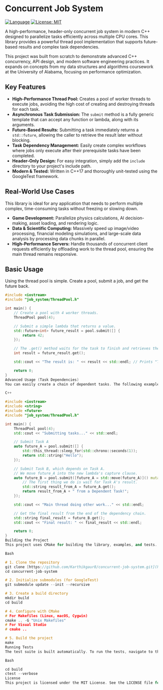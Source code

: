 # Concurrent Job System

[![Language](https://img.shields.io/badge/Language-C%2B%2B17-blue.svg)](https://isocpp.org/)
[![License: MIT](https://img.shields.io/badge/License-MIT-yellow.svg)](https://opensource.org/licenses/MIT)

A high-performance, header-only concurrent job system in modern C++ designed to parallelize tasks efficiently across multiple CPU cores. This library provides a powerful thread pool implementation that supports future-based results and complex task dependencies.

This project was built from scratch to demonstrate advanced C++ concurrency, API design, and modern software engineering practices. It expands on concepts from my data structures and algorithms coursework at the University of Alabama, focusing on performance optimization.

## Key Features

- **High-Performance Thread Pool:** Creates a pool of worker threads to execute jobs, avoiding the high cost of creating and destroying threads for each task.
- **Asynchronous Task Submission:** The `submit` method is a fully generic template that can accept any function or lambda, along with its arguments.
- **Future-Based Results:** Submitting a task immediately returns a `std::future`, allowing the caller to retrieve the result later without blocking.
- **Task Dependency Management:** Easily create complex workflows where jobs only execute after their prerequisite tasks have been completed.
- **Header-Only Design:** For easy integration, simply add the `include` directory to your project's include path.
- **Modern & Tested:** Written in C++17 and thoroughly unit-tested using the GoogleTest framework.

## Real-World Use Cases

This library is ideal for any application that needs to perform multiple complex, time-consuming tasks without freezing or slowing down.

- **Game Development:** Parallelize physics calculations, AI decision-making, asset loading, and rendering logic.
- **Data & Scientific Computing:** Massively speed up image/video processing, financial modeling simulations, and large-scale data analysis by processing data chunks in parallel.
- **High-Performance Servers:** Handle thousands of concurrent client requests efficiently by offloading work to the thread pool, ensuring the main thread remains responsive.

## Basic Usage

Using the thread pool is simple. Create a pool, submit a job, and get the future back.

```cpp
#include <iostream>
#include "job_system/ThreadPool.h"

int main() {
    // Create a pool with 4 worker threads.
    ThreadPool pool(4);

    // Submit a simple lambda that returns a value.
    std::future<int> future_result = pool.submit([] {
        return 42;
    });

    // The .get() method waits for the task to finish and retrieves the result.
    int result = future_result.get();

    std::cout << "The result is: " << result << std::endl; // Prints "The result is: 42"

    return 0;
}
Advanced Usage (Task Dependencies)
You can easily create a chain of dependent tasks. The following example submits TaskB, which will only begin after TaskA has finished.

C++

#include <iostream>
#include <string>
#include <future>
#include "job_system/ThreadPool.h"

int main() {
    ThreadPool pool(4);
    std::cout << "Submitting tasks..." << std::endl;

    // Submit Task A
    auto future_A = pool.submit([] {
        std::this_thread::sleep_for(std::chrono::seconds(1));
        return std::string("Hello");
    });

    // Submit Task B, which depends on Task A.
    // We move future_A into the new lambda's capture clause.
    auto future_B = pool.submit([future_A = std::move(future_A)]() mutable {
        // The first thing we do is wait for Task A's result.
        std::string result_from_A = future_A.get();
        return result_from_A + " from a Dependent Task!";
    });

    std::cout << "Main thread doing other work..." << std::endl;

    // Get the final result from the end of the dependency chain.
    std::string final_result = future_B.get();
    std::cout << "Final result: " << final_result << std::endl;

    return 0;
}
Building the Project
This project uses CMake for building the library, examples, and tests.

Bash

# 1. Clone the repository
git clone [https://github.com/Karthikgaur8/concurrent-job-system.git](https://github.com/Karthikgaur8/concurrent-job-system.git)
cd concurrent-job-system

# 2. Initialize submodules (for GoogleTest)
git submodule update --init --recursive

# 3. Create a build directory
mkdir build
cd build

# 4. Configure with CMake
# For Makefiles (Linux, macOS, Cygwin)
cmake .. -G "Unix Makefiles"
# For Visual Studio
# cmake ..

# 5. Build the project
make
Running Tests
The test suite is built automatically. To run the tests, navigate to the build directory and run ctest.

Bash

cd build
ctest --verbose
License
This project is licensed under the MIT License. See the LICENSE file for details.
